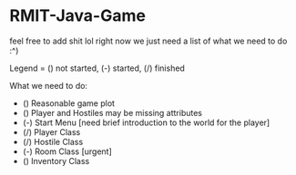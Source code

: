 # RMIT-Java-Game


feel free to add shit lol
right now we just need a list of what we need to do :^)


Legend = () not started, (-) started, (/) finished

What we need to do:

 - () Reasonable game plot 
 - () Player and Hostiles may be missing attributes
 - (-) Start Menu
 [need brief introduction to the world for the player]
 - (/) Player Class
 - (/) Hostile Class
 - (-) Room Class 
 [urgent]
 - () Inventory Class
 
 
